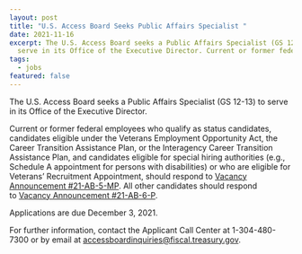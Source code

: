```yaml
---
layout: post
title: "U.S. Access Board Seeks Public Affairs Specialist "
date: 2021-11-16
excerpt: The U.S. Access Board seeks a Public Affairs Specialist (GS 12-13) to
  serve in its Office of the Executive Director. Current or former federal employees who qualify as . . .
tags:
  - jobs
featured: false
---
```

The U.S. Access Board seeks a Public Affairs Specialist (GS 12-13) to serve in its Office of the Executive Director. 

Current or former federal employees who qualify as status candidates, candidates eligible under the Veterans Employment Opportunity Act, the Career Transition Assistance Plan, or the Interagency Career Transition Assistance Plan, and candidates eligible for special hiring authorities (e.g., Schedule A appointment for persons with disabilities) or who are eligible for Veterans’ Recruitment Appointment, should respond to [Vacancy Announcement #21-AB-5-MP](https://www.usajobs.gov/GetJob/ViewDetails/622406200). All other candidates should respond to [Vacancy Announcement #21-AB-6-P](https://www.usajobs.gov/GetJob/ViewDetails/622411300). 

Applications are due December 3, 2021. 

For further information, contact the Applicant Call Center at 1-304-480-7300 or by email at [accessboardinquiries@fiscal.treasury.gov](mailto:accessboardinquiries@fiscal.treasury.gov).

